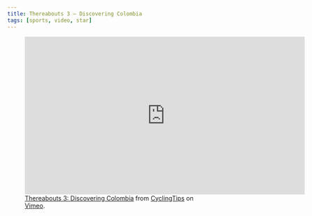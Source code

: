 ```yaml
---
title: Thereabouts 3 – Discovering Colombia
tags: [sports, video, star]
---
```

<figure>
<iframe src="https://player.vimeo.com/video/217588987?color=ffffff" width="640" height="360" frameborder="0" allow="autoplay; fullscreen" allowfullscreen></iframe>
<figcaption><a href="https://vimeo.com/217588987">Thereabouts 3: Discovering Colombia</a> from <a href="https://vimeo.com/cyclingtips">CyclingTips</a> on <a href="https://vimeo.com">Vimeo</a>.</figcaption>
</figure>